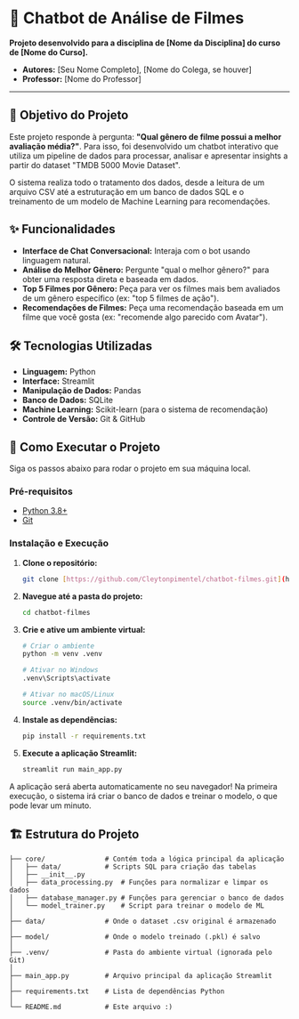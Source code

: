 # 🤖 Chatbot de Análise de Filmes

**Projeto desenvolvido para a disciplina de [Nome da Disciplina] do curso de [Nome do Curso].**

* **Autores:** [Seu Nome Completo], [Nome do Colega, se houver]
* **Professor:** [Nome do Professor]

---

## 🎯 Objetivo do Projeto

Este projeto responde à pergunta: **"Qual gênero de filme possui a melhor avaliação média?"**. Para isso, foi desenvolvido um chatbot interativo que utiliza um pipeline de dados para processar, analisar e apresentar insights a partir do dataset "TMDB 5000 Movie Dataset".

O sistema realiza todo o tratamento dos dados, desde a leitura de um arquivo CSV até a estruturação em um banco de dados SQL e o treinamento de um modelo de Machine Learning para recomendações.

## ✨ Funcionalidades

* **Interface de Chat Conversacional:** Interaja com o bot usando linguagem natural.
* **Análise do Melhor Gênero:** Pergunte "qual o melhor gênero?" para obter uma resposta direta e baseada em dados.
* **Top 5 Filmes por Gênero:** Peça para ver os filmes mais bem avaliados de um gênero específico (ex: "top 5 filmes de ação").
* **Recomendações de Filmes:** Peça uma recomendação baseada em um filme que você gosta (ex: "recomende algo parecido com Avatar").

## 🛠️ Tecnologias Utilizadas

* **Linguagem:** Python
* **Interface:** Streamlit
* **Manipulação de Dados:** Pandas
* **Banco de Dados:** SQLite
* **Machine Learning:** Scikit-learn (para o sistema de recomendação)
* **Controle de Versão:** Git & GitHub

## 🚀 Como Executar o Projeto

Siga os passos abaixo para rodar o projeto em sua máquina local.

### **Pré-requisitos**

* [Python 3.8+](https://www.python.org/downloads/)
* [Git](https://git-scm.com/downloads/)

### **Instalação e Execução**

1.  **Clone o repositório:**
    ```bash
    git clone [https://github.com/Cleytonpimentel/chatbot-filmes.git](https://github.com/Cleytonpimentel/chatbot-filmes.git)
    ```

2.  **Navegue até a pasta do projeto:**
    ```bash
    cd chatbot-filmes
    ```

3.  **Crie e ative um ambiente virtual:**
    ```bash
    # Criar o ambiente
    python -m venv .venv

    # Ativar no Windows
    .venv\Scripts\activate

    # Ativar no macOS/Linux
    source .venv/bin/activate
    ```

4.  **Instale as dependências:**
    ```bash
    pip install -r requirements.txt
    ```

5.  **Execute a aplicação Streamlit:**
    ```bash
    streamlit run main_app.py
    ```

A aplicação será aberta automaticamente no seu navegador! Na primeira execução, o sistema irá criar o banco de dados e treinar o modelo, o que pode levar um minuto.

## 🏗️ Estrutura do Projeto

```
├── core/               # Contém toda a lógica principal da aplicação
│   ├── data/           # Scripts SQL para criação das tabelas
│   ├── __init__.py
│   ├── data_processing.py  # Funções para normalizar e limpar os dados
│   ├── database_manager.py # Funções para gerenciar o banco de dados
│   └── model_trainer.py    # Script para treinar o modelo de ML
│
├── data/               # Onde o dataset .csv original é armazenado
│
├── model/              # Onde o modelo treinado (.pkl) é salvo
│
├── .venv/              # Pasta do ambiente virtual (ignorada pelo Git)
│
├── main_app.py         # Arquivo principal da aplicação Streamlit
│
├── requirements.txt    # Lista de dependências Python
│
└── README.md           # Este arquivo :)
```
